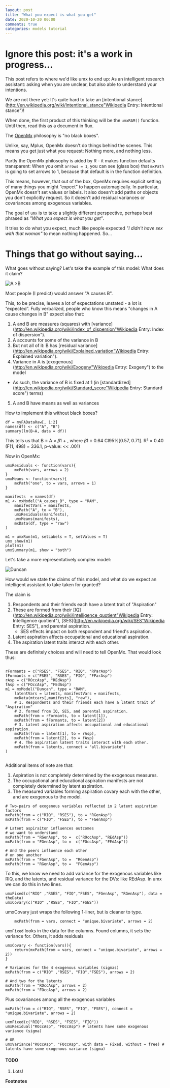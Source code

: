```yaml
---
layout: post
title: "What you expect is what you get"
date: 2020-10-20 00:00
comments: true
categories: models tutorial
---
```


# Ignore this post: it's a work in progress...

This post refers to where we'd like umx to end up: As an intelligent research assistant: asking when you are unclear, but also able to understand your intentions.

We are not there yet: It's quite hard to take an [intentional stance](http://en.wikipedia.org/wiki/Intentional_stance"Wikipedia Entry: Intentional stance")!

When done, the first product of this thinking will be the `umxRAM()` function. Until then, read this as a document in flux.


<a name="top"></a>
The [OpenMx](http://openmx.psyc.virginia.edu) philosophy is "no black boxes". 

Unlike, say, Mplus, OpenMx doesn't do things behind the scenes. This means you get just what you request: Nothing more, and nothing less.

Partly the OpenMx philosophy is aided by R - it makes function defaults transparent: When you omit `arrows = 1`, you can see (glass box) that `mxPath` is going to set arrows to 1, because that default is in the function definition.

This means, however, that out of the box, OpenMx requires explicit setting of many things you might &ldquo;expect&rdquo; to happen automagically. In particular, OpenMx doesn't set values or labels. It also doesn't add paths or objects you don't explicitly request. So it doesn't add residual variances or covariances among exogenous variables.

The goal of `umx` is to take a slightly different perspective, perhaps best phrased as *"What you expect is what you get"*.

It tries to do what you expect, much like people expected *"I didn't have sex with that woman"* to mean nothing happened. So…

# Things that go without saying…

What goes without saying? Let's take the example of this model: What does it claim?
                             
![A >B](/media/umxFixed/A->B.png)

Most people (I predict) would answer "A causes B".

This, to be precise, leaves a lot of expectations unstated - a lot is &ldquo;expected&rdquo;. Fully verbalized, people who know this means "changes in A cause changes in B" expect also that:

1. A and B are measures (squares) with [variance](http://en.wikipedia.org/wiki/Index_of_dispersion"Wikipedia Entry: Index of dispersion").
2. A accounts for some of the variance in B
3. But not all of it: B has [residual variance](http://en.wikipedia.org/wiki/Explained_variation"Wikipedia Entry: Explained variation").
4. Variance in A is [exogenous](http://en.wikipedia.org/wiki/Exogeny"Wikipedia Entry: Exogeny") to the model
 * As such, the variance of B is fixed at 1 (in [standardized](http://en.wikipedia.org/wiki/Standard_score"Wikipedia Entry: Standard score") terms)
5. A and B have means as well as variances

How to implement this without black boxes?

```splus
df = myFADataRaw[, 1:2]
names(df) <- c("A", "B")
summary(lm(B~A, data = df))
```
This tells us that B = A × 𝛽1 + , where 𝛽1 = 0.64 CI95%[0.57, 0.71]. R² = 0.40 (F(1, 498) = 336.1,  p-value: << .001)

Now in OpenMx:

```splus
umxResiduals <- function(vars){
	mxPath(vars, arrows = 2) 	
}
umxMeans <- function(vars){
	mxPath("one", to = vars, arrows = 1)
}

manifests  = names(df)
m1 <- mxModel("A_causes_B", type = "RAM",
	manifestVars = manifests,
	mxPath("A", to = "B"), 
	umxResiduals(manifests), 
	umxMeans(manifests), 
	mxData(df, type = "raw")
)

m1 = umxRun(m1, setLabels = T, setValues = T)
umx_show(m1)
plot(m1)
umxSummary(m1, show = "both")

```

Let's take a more representatively complex model:

![Duncan](/media/umxFixed/Duncan.png)

How would we state the claims of this model, and what do we expect an intelligent assistant to take taken for granted?

The claim is 

1. Respondents and their friends each have a latent trait of "Aspiration"
2. These are formed from their [IQ](http://en.wikipedia.org/wiki/Intelligence_quotient"Wikipedia Entry: Intelligence quotient"), [SES](http://en.wikipedia.org/wiki/SES"Wikipedia Entry: SES"), and parental aspiration.
	* SES effects impact on both respondent and friend's aspiration.
3. Latent aspiration affects occupational and educational aspiration.
4. The aspiration latent traits interact with each other.

These are definitely choices and will need to tell OpenMx. That would look thus:

```splus

rFormants = c("RSES", "FSES", "RIQ", "RParAsp")
fFormants = c("FSES", "RSES", "FIQ", "FParAsp")
rAsp = c("ROccAsp", "REdAsp")
fAsp = c("FOccAsp", "FEdAsp")
m1 = mxModel("Duncan", type = "RAM", 
	latentVars = latents, manifestVars = manifests,
	mxData(mtcars[,manifests], "raw"),
	# 1. Respondents and their friends each have a latent trait of "Aspiration"
	# 2. formed from IQ, SES, and parental aspiration.
	mxPath(from = rFormants, to = latent[1]),
	mxPath(from = fFormants, to = latent[2])
	# 3. Latent aspiration affects occupational and educational aspiration.
	mxPath(from = latent[1], to = rAsp),
	mxPath(from = latent[2], to = fAsp)
	# 4. The aspiration latent traits interact with each other.
	mxPath(from = latents, connect = "all.bivariate")
)
    
```

Additional items of note are that:

1. Aspiration is not completely determined by the exogenous measures.
2. The occupational and educational aspiration manifests are not completely determined by latent aspiration.
3. The measured variables forming aspiration covary each with the other, and are exogenous to the model.

```splus
# Two-pairs of exogenous variables reflected in 2 latent aspiration factors
mxPath(from = c("RIQ", "RSES"), to = "RGenAsp")
mxPath(from = c("FIQ", "FSES"), to = "FGenAsp")

# Latent aspiraiton influences outcomes 
# we want to understand
mxPath(from = "RGenAsp", to =  c("ROccAsp", "REdAsp"))
mxPath(from = "FGenAsp", to =  c("FOccAsp", "FEdAsp"))

# And the peers influence each other
# on one another
mxPath(from = "FGenAsp", to =  "RGenAsp")
mxPath(from = "RGenAsp", to =  "FGenAsp")
```

To this, we know we need to add variance for the exogenous variables like RIQ, and the latents, and residual variance for the DVs: like REdAsp. In umx we can do this in two lines.

```splus
umxFixed(c("RIQ" ,"RSES", "FIQ","FSES", "FGenAsp", "RGenAsp"), data = theData)
umxCovary(c("RIQ" ,"RSES", "FIQ","FSES"))
```

umxCovary just wraps the following 1-liner, but is cleaner to type.

```splus
	mxPath(from = vars, connect = "unique.bivariate", arrows = 2)
```

`umxFixed` looks in the data for the columns. Found columns, it sets the variance for. Others, it adds residuals

```splus
umxCovary <- function(vars)){
	return(mxPath(from = vars, connect = "unique.bivariate", arrows = 2))
}
```

```splus
# Variances for the 4 exogenous variables (sigmas)
mxPath(from = c("RIQ" ,"RSES", "FIQ","FSES"), arrows = 2)

# And two for the latents
mxPath(from = "ROccAsp", arrows = 2)
mxPath(from = "FOccAsp", arrows = 2)
```

Plus covariances among all the exogenous variables

```splus
mxPath(from = c("RIQ", "RSES", "FIQ", "FSES"), connect = "unique.bivariate", arrows = 2)
```

```splus    
uxmFixed(c("RIQ", "RSES", "FSES", "FIQ"))
umxResidual("ROccAsp", "FOccAsp") # latents have some exogenous variance (sigma)

# OR
umxVariance("ROccAsp", "FOccAsp", with data = Fixed, without = free) # latents have some exogenous variance (sigma)
```
#### TODO

1. Lots!

**Footnotes**
[^1]: `devtools` is @Hadley's package for using packages not on CRAN.

<!-- 
SEM package
1. `specifyModel` can take a list of "fixed" variables: exogenous variables with fixed variance?
2. it also adds residual variance for endogenous manifests?

Lavaan
1. 
-->

